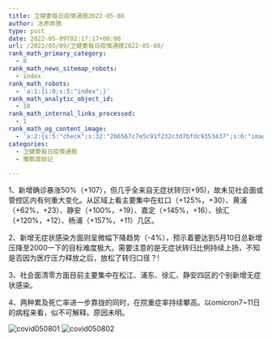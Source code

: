 ```yaml
---
title: 卫健委每日疫情通报2022-05-08
author: 冰原奔狼
type: post
date: 2022-05-09T02:17:17+00:00
url: /2022/05/09/卫健委每日疫情通报2022-05-08/
rank_math_primary_category:
  - 8
rank_math_news_sitemap_robots:
  - index
rank_math_robots:
  - 'a:1:{i:0;s:5:"index";}'
rank_math_analytic_object_id:
  - 18
rank_math_internal_links_processed:
  - 1
rank_math_og_content_image:
  - 'a:2:{s:5:"check";s:32:"2b6567c7e5c91f232c3d7bfdc9353437";s:6:"images";a:0:{}}'
categories:
  - 卫健委每日疫情通报
  - 魔都渡劫记

---
```

1、新增确诊暴涨50%（+107），但几乎全来自无症状转归(+95)，故未见社会面或管控区内有何重大变化。从区域上看主要集中在虹口（+125%，+30）、黄浦（+62%，+23）、静安（+100%，+19）、嘉定（+145%，+16）、徐汇（+120%，+12）、杨浦（+157%，+11）几区。

2、新增无症状感染方面则呈微幅下降趋势（-4%），预示着要达到5月10日总新增压降至2000一下的目标难度极大。需要注意的是无症状转归比例持续上扬，不知是否因为医疗压力释放之后，放松了转归口径？!

3、社会面清零方面目前主要集中在松江、浦东、徐汇、静安四区的个别新增无症状感染。

4、两种累及死亡率进一步靠拢的同时，在院重症率持续攀高。以omicron7~11日的病程来看，似不可解释。原因未明。

<img decoding="async" src="https://i0.wp.com/s2.loli.net/2022/05/09/qVNFcBU4ChW96ob.jpg?w=640&#038;ssl=1" alt="covid050801" data-recalc-dims="1" />
<img decoding="async" src="https://i0.wp.com/s2.loli.net/2022/05/09/toHiIwfaGblz2m6.jpg?w=640&#038;ssl=1" alt="covid050802" data-recalc-dims="1" />
